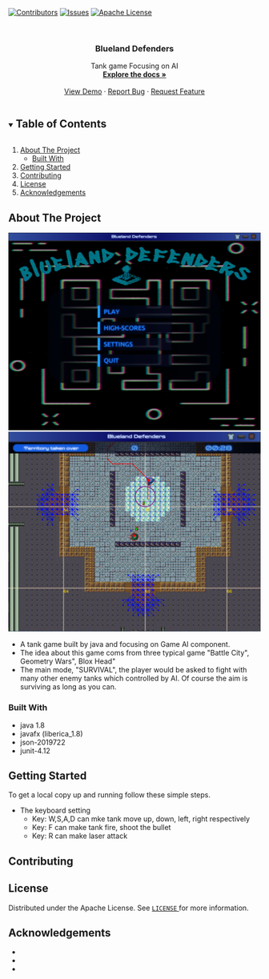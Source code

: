 <!--
*** Thanks for checking out the Best-README-Template. If you have a suggestion
*** that would make this better, please fork the repo and create a pull request
*** or simply open an issue with the tag "enhancement".
*** Thanks again! Now go create something AMAZING! :D

***

***

***

*** To avoid retyping too much info. Do a search and replace for the following:
*** github_username, repo_name, twitter_handle, email, project_title, project_description
-->



<!-- PROJECT SHIELDS -->
<!--
*** I'm using markdown "reference style" links for readability.
*** Reference links are enclosed in brackets [ ] instead of parentheses ( ).
*** See the bottom of this document for the declaration of the reference variables
*** for contributors-url, forks-url, etc. This is an optional, concise syntax you may use.
*** https://www.markdownguide.org/basic-syntax/#reference-style-links
-->
[![Contributors][contributors-shield]][contributors-url]
[![Issues][issues-shield]][issues-url]
[![Apache License][license-shield]][license-url]



<!-- PROJECT LOGO -->
<br />

[comment]: <> (<p align="center">)

[comment]: <> (  <a href="https://github.com/github_username/repo_name">)

[comment]: <> (    <img src="images/logo.png" alt="Logo" width="80" height="80">)

[comment]: <> (  </a>)



  <h3 align="center">Blueland Defenders</h3>

  <p align="center">
    Tank game Focusing on AI
    <br />
    <a href="https://docs.google.com/document/d/1hKQJNrINaL2fYYRq00rvBt7h5N5OeDzkwaSR3GFw8tI/edit#heading=h.2btnxlo9rwxb"><strong>Explore the docs »</strong></a>
    <br />
    <br />
    <a href="https://github.com/github_username/repo_name">View Demo</a>
    ·
    <a href="https://github.com/github_username/repo_name/issues">Report Bug</a>
    ·
    <a href="https://github.com/github_username/repo_name/issues">Request Feature</a>
  </p>





<!-- TABLE OF CONTENTS -->

<details open="open">
  <summary><h2 style="display: inline-block">Table of Contents</h2></summary>
  <ol>
    <li>
      <a href="#about-the-project">About The Project</a>
      <ul>
        <li><a href="#built-with">Built With</a></li>
      </ul>
    </li>
    <li>
      <a href="#getting-started">Getting Started</a>
    </li>
    <li><a href="#contributing">Contributing</a></li>
    <li><a href="#license">License</a></li>
    <li><a href="#acknowledgements">Acknowledgements</a></li>
  </ol>
</details>





<!-- ABOUT THE PROJECT -->

## About The Project

[comment]: <> (- [![Product Name Screen Shot][product-screenshot]]&#40;src/main/resources/img/Menu.png&#41;)

[comment]: <> (- [![Product Name Screen Shot][product-screenshot]]&#40;src/main/resources/img/Game.png&#41;)

  ![this is the pic](src/main/resources/img/Menu.png)
  ![this is the pic](src/main/resources/img/Game.png)

- A tank game built by java and focusing on Game AI component.
- The idea about this game coms from three typical game "Battle City", Geometry Wars", Blox Head"
- The main mode,  "SURVIVAL", the player would be asked to fight with many other enemy tanks which controlled by AI. Of course the aim is surviving as long as you can.
### Built With
* java 1.8
* javafx (liberica_1.8)
* json-2019722
* junit-4.12


<!-- GETTING STARTED -->

## Getting Started

To get a local copy up and running follow these simple steps.

- The keyboard setting
    - Key: W,S,A,D can mke tank move up, down, left, right respectively
    - Key: F can make tank fire, shoot the bullet
    - Key: R can make laser attack
    

<!-- CONTRIBUTING -->

## Contributing


<!-- LICENSE -->

## License

Distributed under the Apache License. See <a href="https://git-teaching.cs.bham.ac.uk/mod-team-project-2020/fear/-/blob/master/LICENSE">`LICENSE` </a>for more information.



<!-- ACKNOWLEDGEMENTS -->

## Acknowledgements

* []()
* []()
* []()





<!-- MARKDOWN LINKS & IMAGES -->
<!-- https://www.markdownguide.org/basic-syntax/#reference-style-links -->

[contributors-shield]: https://img.shields.io/github/contributors/github_username/repo.svg?style=for-the-badge
[contributors-url]: https://github.com/github_username/repo/graphs/contributors
[forks-shield]: https://img.shields.io/github/forks/github_username/repo.svg?style=for-the-badge
[forks-url]: https://github.com/github_username/repo/network/members
[stars-shield]: https://img.shields.io/github/stars/github_username/repo.svg?style=for-the-badge
[stars-url]: https://github.com/github_username/repo/stargazers
[issues-shield]: https://img.shields.io/github/issues/github_username/repo.svg?style=for-the-badge
[issues-url]: https://github.com/github_username/repo/issues
[license-shield]: https://img.shields.io/github/license/github_username/repo.svg?style=for-the-badge
[license-url]: https://git-teaching.cs.bham.ac.uk/mod-team-project-2020/fear/-/blob/master/LICENSE
[linkedin-shield]: https://img.shields.io/badge/-LinkedIn-black.svg?style=for-the-badge&logo=linkedin&colorB=555
[linkedin-url]: https://linkedin.com/in/github_username
